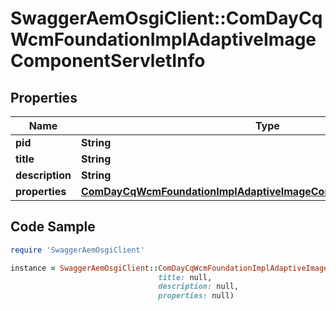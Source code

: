 # SwaggerAemOsgiClient::ComDayCqWcmFoundationImplAdaptiveImageComponentServletInfo

## Properties

Name | Type | Description | Notes
------------ | ------------- | ------------- | -------------
**pid** | **String** |  | [optional] 
**title** | **String** |  | [optional] 
**description** | **String** |  | [optional] 
**properties** | [**ComDayCqWcmFoundationImplAdaptiveImageComponentServletProperties**](ComDayCqWcmFoundationImplAdaptiveImageComponentServletProperties.md) |  | [optional] 

## Code Sample

```ruby
require 'SwaggerAemOsgiClient'

instance = SwaggerAemOsgiClient::ComDayCqWcmFoundationImplAdaptiveImageComponentServletInfo.new(pid: null,
                                 title: null,
                                 description: null,
                                 properties: null)
```


